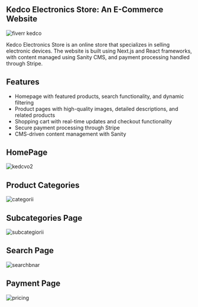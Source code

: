 ## Kedco Electronics Store: An E-Commerce Website

![fiverr kedco](https://user-images.githubusercontent.com/104018505/230379699-66862880-91fc-4d81-9835-cdd3e336d0ce.png)

Kedco Electronics Store is an online store that specializes in selling electronic devices. 
The website is built using Next.js and React frameworks, with content managed using Sanity CMS, and payment processing handled through Stripe.

## Features
- Homepage with featured products, search functionality, and dynamic filtering
- Product pages with high-quality images, detailed descriptions, and related products
- Shopping cart with real-time updates and checkout functionality
- Secure payment processing through Stripe
- CMS-driven content management with Sanity

## HomePage
![kedcvo2](https://user-images.githubusercontent.com/104018505/230379705-7c91fd2c-bec6-40b2-93e5-9f5e3c12a3fc.png)

## Product Categories 
![categorii](https://user-images.githubusercontent.com/104018505/230379697-44e2946f-111f-4b4f-b923-d190534bc122.png)

## Subcategories Page
![subcategiorii](https://user-images.githubusercontent.com/104018505/230379709-fe999980-2078-4795-8096-31f8f2503c8a.png)

## Search Page
![searchbnar](https://user-images.githubusercontent.com/104018505/230379707-bcdc5d25-fd38-44f2-a34c-b8085dae5756.png)

## Payment Page
![pricing](https://user-images.githubusercontent.com/104018505/230381787-2bbbf6d5-07ff-4fb6-956f-65cfdf1b1382.png)
